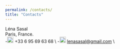 ```yaml
---
permalink: /contacts/
title: "Contacts"
---
```


Léna Sasal \
Paris, France. \
-<img src="https://raw.githubusercontent.com/FortAwesome/Font-Awesome/6.x/svgs/solid/phone.svg" width="20" height="20"> +33 6 95 69 63 68  \ 
-<img src="https://raw.githubusercontent.com/FortAwesome/Font-Awesome/6.x/svgs/solid/envelope.svg" width="20" height="20"> lenasasal@gmail.com  \
